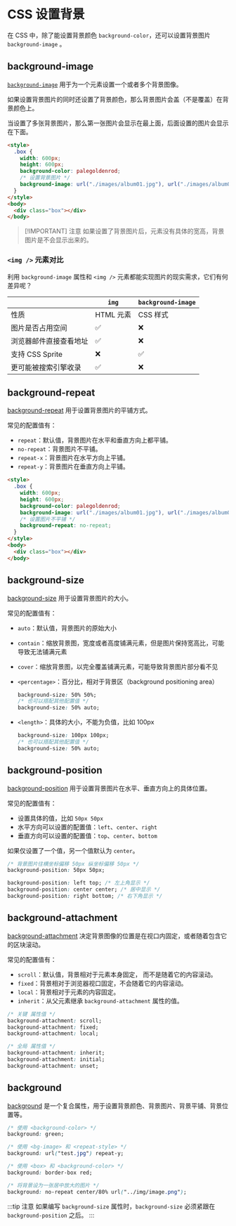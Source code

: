 # CSS 设置背景

在 CSS 中，除了能设置背景颜色 `background-color`，还可以设置背景图片 `background-image` 。

## background-image

[`background-image`](https://developer.mozilla.org/zh-CN/docs/Web/CSS/background-image) 用于为一个元素设置一个或者多个背景图像。

如果设置背景图片的同时还设置了背景颜色，那么背景图片会盖（不是覆盖）在背景颜色上。

当设置了多张背景图片，那么第一张图片会显示在最上面，后面设置的图片会显示在下面。

```html
<style>
  .box {
    width: 600px;
    height: 600px;
    background-color: palegoldenrod;
    /* 设置背景图片 */
    background-image: url("./images/album01.jpg"), url("./images/album02.jpg");
  }
</style>
<body>
  <div class="box"></div>
</body>
```

> [!IMPORTANT] 注意
> 如果设置了背景图片后，元素没有具体的宽高，背景图片是不会显示出来的。

### `<img />` 元素对比

利用 `background-image` 属性和 `<img />` 元素都能实现图片的现实需求，它们有何差异呢？

|                        | `img`              | `background-image` |
| ---------------------- | ------------------ | ------------------ |
| 性质                   | HTML 元素          | CSS 样式           |
| 图片是否占用空间       | :white_check_mark: | :x:                |
| 浏览器邮件直接查看地址 | :white_check_mark: | :x:                |
| 支持 CSS Sprite        | :x:                | :white_check_mark: |
| 更可能被搜索引擎收录   | :white_check_mark: | :x:                |

## background-repeat

[background-repeat](https://developer.mozilla.org/zh-CN/docs/Web/CSS/background-repeat) 用于设置背景图片的平铺方式。

常见的配置值有：

- `repeat`：默认值，背景图片在水平和垂直方向上都平铺。
- `no-repeat`：背景图片不平铺。
- `repeat-x`：背景图片在水平方向上平铺。
- `repeat-y`：背景图片在垂直方向上平铺。

```html
<style>
  .box {
    width: 600px;
    height: 600px;
    background-color: palegoldenrod;
    background-image: url("./images/album01.jpg"), url("./images/album02.jpg");
    /* 设置图片不平铺 */
    background-repeat: no-repeat;
  }
</style>
<body>
  <div class="box"></div>
</body>
```

## background-size

[background-size](https://developer.mozilla.org/zh-CN/docs/Web/CSS/background-size) 用于设置背景图片的大小。

常见的配置值有：

- `auto`：默认值，背景图片的原始大小
- `contain`：缩放背景图，宽度或者高度铺满元素，但是图片保持宽高比，可能导致无法铺满元素
- `cover`：缩放背景图，以完全覆盖铺满元素，可能导致背景图片部分看不见
- `<percentage>`：百分比，相对于背景区（background positioning area）

  ```css
  background-size: 50% 50%;
  /* 也可以搭配其他配置值 */
  background-size: 50% auto;
  ```

- `<length>`：具体的大小，不能为负值，比如 100px

  ```css
  background-size: 100px 100px;
  /* 也可以搭配其他配置值 */
  background-size: 50% auto;
  ```

## background-position

[background-position](https://developer.mozilla.org/zh-CN/docs/Web/CSS/background-position) 用于设置背景图片在水平、垂直方向上的具体位置。

常见的配置值有：

- 设置具体的值，比如 `50px 50px`
- 水平方向可以设置的配置值：`left`、`center`、`right`
- 垂直方向可以设置的配置值：`top`、`center`、`bottom`

如果仅设置了一个值，另一个值默认为 `center`。

```css
/* 背景图片往横坐标偏移 50px 纵坐标偏移 50px */
background-position: 50px 50px;

background-position: left top; /* 左上角显示 */
background-position: center center; /* 居中显示 */
background-position: right bottom; /* 右下角显示 */
```

## background-attachment

[background-attachment](https://developer.mozilla.org/zh-CN/docs/Web/CSS/background-attachment) 决定背景图像的位置是在视口内固定，或者随着包含它的区块滚动。

常见的配置值有：

- `scroll`：默认值，背景相对于元素本身固定， 而不是随着它的内容滚动。
- `fixed`：背景相对于浏览器视口固定，不会随着它的内容滚动。
- `local`：背景相对于元素的内容固定。
- `inherit`：从父元素继承 `background-attachment` 属性的值。

```css
/* 关键 属性值 */
background-attachment: scroll;
background-attachment: fixed;
background-attachment: local;

/* 全局 属性值 */
background-attachment: inherit;
background-attachment: initial;
background-attachment: unset;
```

## background

[background](https://developer.mozilla.org/zh-CN/docs/Web/CSS/background) 是一个复合属性，用于设置背景颜色、背景图片、背景平铺、背景位置等。

```css
/* 使用 <background-color> */
background: green;

/* 使用 <bg-image> 和 <repeat-style> */
background: url("test.jpg") repeat-y;

/* 使用 <box> 和 <background-color> */
background: border-box red;

/* 将背景设为一张居中放大的图片 */
background: no-repeat center/80% url("../img/image.png");
```

:::tip 注意
如果编写 `background-size` 属性时，`background-size` 必须紧跟在 `background-position` 之后。
:::
